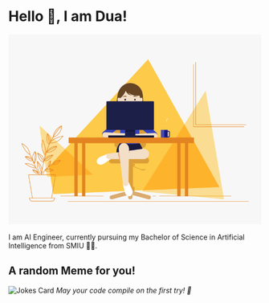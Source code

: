 
# Hello 👋, I am Dua!

![animated gif](./code.gif)

I am AI Engineer, currently pursuing my Bachelor of Science in Artificial Intelligence from SMIU 🧑‍🎓. 




## A random Meme for you!


![Jokes Card](https://readme-jokes.vercel.app/api)
*May your code compile on the first try! 🚀*

<!--
**Dua-Jan-Muhammad/Dua-Jan-Muhammad** is a ✨ _special_ ✨ repository because its `README.md` (this file) appears on your GitHub profile.

Here are some ideas to get you started:

- 🔭 I’m currently working on ...
- 🌱 I’m currently learning ...
- 👯 I’m looking to collaborate on ...
- 🤔 I’m looking for help with ...
- 💬 Ask me about ...
- 📫 How to reach me: ...
- 😄 Pronouns: ...
- ⚡ Fun fact: ...
-->

